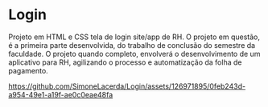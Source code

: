 # Login
Projeto em HTML e CSS tela de login site/app de RH. O projeto em questão, é a primeira parte desenvolvida, do trabalho de conclusão do semestre da faculdade.
O projeto quando completo, envolverá o desenvolvimento de um aplicativo para RH, agilizando o processo e automatização da folha de pagamento.

https://github.com/SimoneLacerda/Login/assets/126971895/0feb243d-a954-49e1-a19f-ae0c0eae48fa

